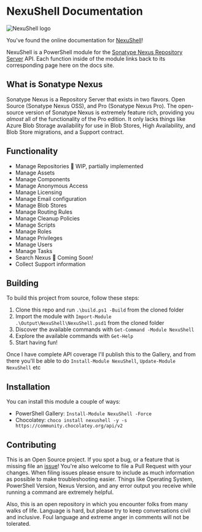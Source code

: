 # NexuShell Documentation

![NexuShell logo](https://cdn.jsdelivr.net/gh/steviecoaster/NexuShell@develop/logo/nexushell.svg)

You've found the online documentation for [NexuShell](https://github.com/steviecoaster/NexuShell)!

NexuShell is a PowerShell module for the [Sonatype Nexus Repository Server](https://www.sonatype.com/products/repository-oss) API. Each function inside of the module links back to its corresponding page here on the docs site.

## What is Sonatype Nexus

Sonatype Nexus is a Repository Server that exists in two flavors. Open Source (Sonatype Nexus OSS), and Pro (Sonatype Nexus Pro). The open-source version of Sonatype Nexus is extremely feature rich, providing you _almost_ all of the functionality of the Pro edition. It only lacks things like Azure Blob Storage availability for use in Blob Stores, High Availability, and Blob Store migrations, and a Support contract.

## Functionality

- Manage Repositories 🚧 WIP, partially implemented
- Manage Assets
- Manage Components
- Manage Anonymous Access
- Manage Licensing
- Manage Email configuration
- Manage Blob Stores
- Manage Routing Rules
- Manage Cleanup Policies
- Manage Scripts
- Manage Roles
- Manage Privileges
- Manage Users
- Manage Tasks
- Search Nexus 🚧 Coming Soon!
- Collect Support information

## Building

To build this project from source, follow these steps:

1. Clone this repo and run `.\build.ps1 -Build` from the cloned folder
2. Import the module with `Import-Module .\Output\NexuShell\NexuShell.psd1` from the cloned folder
3. Discover the available commands with `Get-Command -Module NexuShell`
4. Explore the available commands with `Get-Help`
5. Start having fun!

Once I have complete API coverage I'll publish this to the Gallery, and from there you'll be able to do `Install-Module NexuShell`, `Update-Module NexuShell` etc

## Installation

You can install this module a couple of ways:

- PowerShell Gallery: `Install-Module NexuShell -Force`
- Chocolatey: `choco install nexushell -y -s https://community.chocolatey.org/api/v2`
## Contributing

This is an Open Source project. If you spot a bug, or a feature that is missing file an [issue](https://github.com/steviecoaster/NexuShell/issues/new)! You're also welcome to file a Pull Request with your changes. When filing issues please ensure to include as much information as possible to make troubleshooting easier. Things like Operating System, PowerShell Version, Nexus Version, and any error output you receive while running a command are extremely helpful.

Also, this is an open repository in which you encounter folks from many walks of life. Language is hard, but please try to keep conversations civil and inclusive. Foul language and extreme anger in comments will not be tolerated.